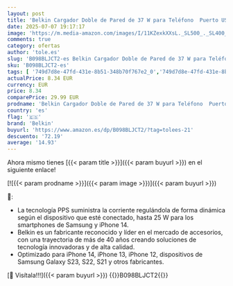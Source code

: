 ```yaml
---
layout: post
title: 'Belkin Cargador Doble de Pared de 37 W para Teléfono  Puerto USB-C PD de 25 W y USB-A de 13 W  Carga Rápida para Galaxy S23  S22  Ultra  Plus  Note 20  la Serie iPhone 14 y muchos Otros'
date: 2025-07-07 19:17:17
image: 'https://m.media-amazon.com/images/I/11KZexkXXsL._SL500_._SL400_.jpg'
comments: true
category: ofertas
author: 'tole.es'
slug: 'B098BLJCT2-es Belkin Cargador Doble de Pared de 37 W para Teléfono...'
sku: 'B098BLJCT2-es'
tags: [ '749d7d8e-47fd-431e-8b51-348b70f767e2_0','749d7d8e-47fd-431e-8b51-348b70f767e2_8501','Accesorios para móviles','Arborist Merchandising Root','CML-Tech','Cargadores de móvil de red','Cargadores para móviles','Comunicación móvil y accesorios','Electrónica','Self Service','Smart Home and Security','Special Features Stores','Tech all','belkin','iphone','🇪🇸', ]
actualPrice: 8.34 EUR
currency: EUR
price: 8.34
comparePrice: 29.99 EUR
prodname: 'Belkin Cargador Doble de Pared de 37 W para Teléfono  Puerto USB-C PD de 25 W y USB-A de 13 W  Carga Rápida para Galaxy S23  S22  Ultra  Plus  Note 20  la Serie iPhone 14 y muchos Otros'
country: 'es'
flag: '🇪🇸'
brand: 'Belkin'
buyurl: 'https://www.amazon.es/dp/B098BLJCT2/?tag=tolees-21'
descuento: '72.19'
average: '14.93'
---
```


Ahora mismo tienes [{{< param title >}}]({{< param buyurl >}}) en el siguiente enlace!

[![{{< param prodname >}}]({{< param image >}})]({{< param buyurl >}})

🔎:

- La tecnología PPS suministra la corriente regulándola de forma dinámica según el dispositivo que esté conectado, hasta 25 W para los smartphones de Samsung y iPhone 14.
- Belkin es un fabricante reconocido y líder en el mercado de accesorios, con una trayectoria de más de 40 años creando soluciones de tecnología innovadoras y de alta calidad.
- Optimizado para iPhone 14, iPhone 13, iPhone 12, dispositivos de Samsung Galaxy S23, S22, S21 y otros fabricantes.

[🛒 Visítala!!!]({{< param buyurl >}})
{{<world>}}B098BLJCT2{{</world>}}
